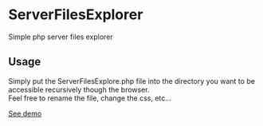 # ServerFilesExplorer

Simple php server files explorer

## Usage
Simply put the ServerFilesExplore.php file into the directory you want to be accessible recursively though the browser. <br>
Feel free to rename the file, change the css, etc...<br>

[See demo](http://kevincastejon.fr/autres/demos/ServerFilesExplorer/ServerFilesExplorer.php)